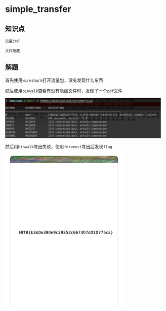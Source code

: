 # simple_transfer

## 知识点

`流量分析`

`文件隐藏`

## 解题

首先使用`wireshark`打开流量包，没有发现什么东西

然后使用`binwalk`查看有没有隐藏文件时，发现了一个`pdf`文件

![](./img/simple_transfer-1.png)

然后用`binwalk`导出失败，使用`foremost`导出后发现`flag`

![](./img/simple_transfer-2.png)
